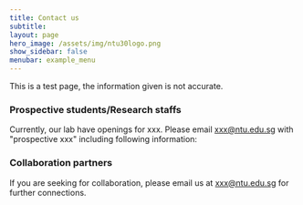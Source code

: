 ```yaml
---
title: Contact us
subtitle: 
layout: page
hero_image: /assets/img/ntu30logo.png
show_sidebar: false
menubar: example_menu
---
```


This is a test page, the information given is not accurate.

### Prospective students/Research staffs

Currently, our lab have openings for xxx.
Please email xxx@ntu.edu.sg with "prospective xxx" including following information:

### Collaboration partners

If you are seeking for collaboration, please email us at xxx@ntu.edu.sg for further connections.
